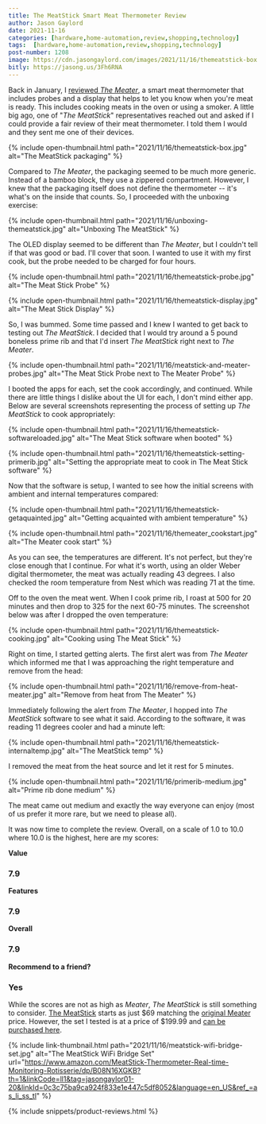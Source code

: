 ```yaml
---
title: The MeatStick Smart Meat Thermometer Review
author: Jason Gaylord
date: 2021-11-16
categories: [hardware,home-automation,review,shopping,technology]
tags:  [hardware,home-automation,review,shopping,technology]
post-number: 1208
image: https://cdn.jasongaylord.com/images/2021/11/16/themeatstick-box.jpg
bitly: https://jasong.us/3Fh6RNA
---
```


Back in January, I [reviewed _The Meater_](https://jasong.us/2Msxd9p), a smart meat thermometer that includes probes and a display that helps to let you know when you're meat is ready. This includes cooking meats in the oven or using a smoker. A little big ago, one of "_The MeatStick_" representatives reached out and asked if I could provide a fair review of their meat thermometer. I told them I would and they sent me one of their devices.

{% include open-thumbnail.html path="2021/11/16/themeatstick-box.jpg" alt="The MeatStick packaging" %}

Compared to _The Meater_, the packaging seemed to be much more generic. Instead of a bamboo block, they use a zippered compartment. However, I knew that the packaging itself does not define the thermometer -- it's what's on the inside that counts. So, I proceeded with the unboxing exercise:

{% include open-thumbnail.html path="2021/11/16/unboxing-themeatstick.jpg" alt="Unboxing The MeatStick" %}

The OLED display seemed to be different than _The Meater_, but I couldn't tell if that was good or bad. I'll cover that soon. I wanted to use it with my first cook, but the probe needed to be charged for four hours.

{% include open-thumbnail.html path="2021/11/16/themeatstick-probe.jpg" alt="The Meat Stick Probe" %}

{% include open-thumbnail.html path="2021/11/16/themeatstick-display.jpg" alt="The Meat Stick Display" %}

So, I was bummed. Some time passed and I knew I wanted to get back to testing out _The MeatStick_. I decided that I would try around a 5 pound boneless prime rib and that I'd insert _The MeatStick_ right next to _The Meater_. 

{% include open-thumbnail.html path="2021/11/16/meatstick-and-meater-probes.jpg" alt="The Meat Stick Probe next to The Meater Probe" %}

I booted the apps for each, set the cook accordingly, and continued. While there are little things I dislike about the UI for each, I don't mind either app. Below are several screenshots representing the process of setting up _The MeatStick_ to cook appropriately:

{% include open-thumbnail.html path="2021/11/16/themeatstick-softwareloaded.jpg" alt="The Meat Stick software when booted" %}

{% include open-thumbnail.html path="2021/11/16/themeatstick-setting-primerib.jpg" alt="Setting the appropriate meat to cook in The Meat Stick software" %}

Now that the software is setup, I wanted to see how the initial screens with ambient and internal temperatures compared:

{% include open-thumbnail.html path="2021/11/16/themeatstick-getaquainted.jpg" alt="Getting acquainted with ambient temperature" %}

{% include open-thumbnail.html path="2021/11/16/themeater_cookstart.jpg" alt="The Meater cook start" %}

As you can see, the temperatures are different. It's not perfect, but they're close enough that I continue. For what it's worth, using an older Weber digital thermometer, the meat was actually reading 43 degrees. I also checked the room temperature from Nest which was reading 71 at the time.

Off to the oven the meat went. When I cook prime rib, I roast at 500 for 20 minutes and then drop to 325 for the next 60-75 minutes. The screenshot below was after I dropped the oven temperature:

{% include open-thumbnail.html path="2021/11/16/themeatstick-cooking.jpg" alt="Cooking using The Meat Stick" %}

Right on time, I started getting alerts. The first alert was from _The Meater_ which informed me that I was approaching the right temperature and remove from the head:

{% include open-thumbnail.html path="2021/11/16/remove-from-heat-meater.jpg" alt="Remove from heat from The Meater" %}

Immediately following the alert from _The Meater_, I hopped into _The MeatStick_ software to see what it said. According to the software, it was reading 11 degrees cooler and had a minute left:

{% include open-thumbnail.html path="2021/11/16/themeatstick-internaltemp.jpg" alt="The MeatStick temp" %}

I removed the meat from the heat source and let it rest for 5 minutes.

{% include open-thumbnail.html path="2021/11/16/primerib-medium.jpg" alt="Prime rib done medium" %}

The meat came out medium and exactly the way everyone can enjoy (most of us prefer it more rare, but we need to please all).

It was now time to complete the review. Overall, on a scale of 1.0 to 10.0 where 10.0 is the highest, here are my scores:

**Value**
### 7.9

**Features**
### 7.9

**Overall**
### 7.9

**Recommend to a friend?**
### Yes

While the scores are not as high as _Meater_, _The MeatStick_ is still something to consider. [The MeatStick](https://www.amazon.com/MeatStick-Thermometer-Real-time-Monitoring-Rotisserie/dp/B08N158V9L?th=1&psc=1&linkCode=ll1&tag=jasongaylor01-20&linkId=091c17f2b8d8e76ec39e1c679f8dcb30&language=en_US&ref_=as_li_ss_tl) starts as just $69 matching the [original Meater](https://www.amazon.com/MEATER-Thermometer-Rotisserie-Bluetooth-Connectivity/dp/B01GQMPJOC?dchild=1&keywords=Meater&qid=1611774703&sr=8-8&linkCode=ll1&tag=jasongaylor01-20&linkId=1ef2b22a1cac981ff3b846bcc62fcb46&language=en_US&ref_=as_li_ss_tl) price. However, the set I tested is at a price of $199.99 and [can be purchased here](https://www.amazon.com/MeatStick-Thermometer-Real-time-Monitoring-Rotisserie/dp/B08N16XGKB?th=1&linkCode=ll1&tag=jasongaylor01-20&linkId=0c3c75ba9ca924f833e1e447c5df8052&language=en_US&ref_=as_li_ss_tl).

{% include link-thumbnail.html path="2021/11/16/meatstick-wifi-bridge-set.jpg" alt="The MeatStick WiFi Bridge Set" url="https://www.amazon.com/MeatStick-Thermometer-Real-time-Monitoring-Rotisserie/dp/B08N16XGKB?th=1&linkCode=ll1&tag=jasongaylor01-20&linkId=0c3c75ba9ca924f833e1e447c5df8052&language=en_US&ref_=as_li_ss_tl" %}

{% include snippets/product-reviews.html %}